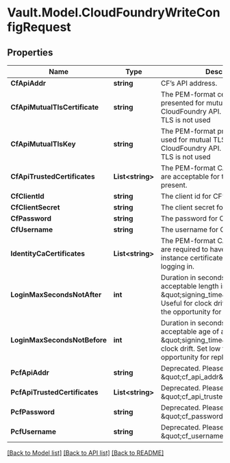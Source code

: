 # Vault.Model.CloudFoundryWriteConfigRequest

## Properties

Name | Type | Description | Notes
------------ | ------------- | ------------- | -------------
**CfApiAddr** | **string** | CF’s API address. | [optional] 
**CfApiMutualTlsCertificate** | **string** | The PEM-format certificates that are presented for mutual TLS with the CloudFoundry API. If not set, mutual TLS is not used | [optional] 
**CfApiMutualTlsKey** | **string** | The PEM-format private key that are used for mutual TLS with the CloudFoundry API. If not set, mutual TLS is not used | [optional] 
**CfApiTrustedCertificates** | **List&lt;string&gt;** | The PEM-format CA certificates that are acceptable for the CF API to present. | [optional] 
**CfClientId** | **string** | The client id for CF’s API. | [optional] 
**CfClientSecret** | **string** | The client secret for CF’s API. | [optional] 
**CfPassword** | **string** | The password for CF’s API. | [optional] 
**CfUsername** | **string** | The username for CF’s API. | [optional] 
**IdentityCaCertificates** | **List&lt;string&gt;** | The PEM-format CA certificates that are required to have issued the instance certificates presented for logging in. | [optional] 
**LoginMaxSecondsNotAfter** | **int** | Duration in seconds for the maximum acceptable length in the future a \&quot;signing_time\&quot; can be. Useful for clock drift. Set low to reduce the opportunity for replay attacks. | [optional] [default to 60]
**LoginMaxSecondsNotBefore** | **int** | Duration in seconds for the maximum acceptable age of a \&quot;signing_time\&quot;. Useful for clock drift. Set low to reduce the opportunity for replay attacks. | [optional] [default to 300]
**PcfApiAddr** | **string** | Deprecated. Please use \&quot;cf_api_addr\&quot;. | [optional] 
**PcfApiTrustedCertificates** | **List&lt;string&gt;** | Deprecated. Please use \&quot;cf_api_trusted_certificates\&quot;. | [optional] 
**PcfPassword** | **string** | Deprecated. Please use \&quot;cf_password\&quot;. | [optional] 
**PcfUsername** | **string** | Deprecated. Please use \&quot;cf_username\&quot;. | [optional] 


[[Back to Model list]](../README.md#documentation-for-models) [[Back to API list]](../README.md#documentation-for-api-endpoints) [[Back to README]](../README.md)

